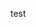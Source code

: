 test
<style>

.node circle {
  fill: #999;
}

.node text {
  font: 10px sans-serif;
}

.node--internal circle {
  fill: #555;
}

.node--internal text {
  text-shadow: 0 1px 0 #fff, 0 -1px 0 #fff, 1px 0 0 #fff, -1px 0 0 #fff;
}

.link {
  fill: none;
  stroke: #555;
  stroke-opacity: 0.4;
  stroke-width: 1.5px;
}

</style>
<svg width="960" height="2000"></svg>
<script src="https://d3js.org/d3.v4.min.js"></script>
<script>

var svg = d3.select("svg"),
    width = +svg.attr("width"),
    height = +svg.attr("height"),
    g = svg.append("g").attr("transform", "translate(40,0)");

var tree = d3.tree()
    .size([height, width - 160]);

var stratify = d3.stratify()
    .parentId(function(d) { return d.id.substring(0, d.id.lastIndexOf(".")); });

d3.csv("flare.csv", function(error, data) {
  if (error) throw error;

  var root = stratify(data)
      .sort(function(a, b) { return (a.height - b.height) || a.id.localeCompare(b.id); });

  var link = g.selectAll(".link")
    .data(tree(root).links())
    .enter().append("path")
      .attr("class", "link")
      .attr("d", d3.linkHorizontal()
          .x(function(d) { return d.y; })
          .y(function(d) { return d.x; }));

  var node = g.selectAll(".node")
    .data(root.descendants())
    .enter().append("g")
      .attr("class", function(d) { return "node" + (d.children ? " node--internal" : " node--leaf"); })
      .attr("transform", function(d) { return "translate(" + d.y + "," + d.x + ")"; })

  node.append("circle")
      .attr("r", 2.5);

  node.append("text")
      .attr("dy", 3)
      .attr("x", function(d) { return d.children ? -8 : 8; })
      .style("text-anchor", function(d) { return d.children ? "end" : "start"; })
      .text(function(d) { return d.id.substring(d.id.lastIndexOf(".") + 1); });
});

</script>
